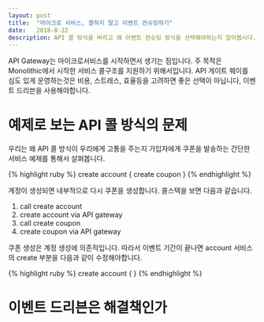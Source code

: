 ```yaml
---
layout: post
title:  "마이크로 서비스, 콜하지 말고 이벤트 컨슈밍하기"
date:   2018-8-22
description: API 콜 방식을 버리고 왜 이벤트 컨슈밍 방식을 선택해야하는지 알아봅시다.
---
```


<p class="intro"><span class="dropcap">A</span>PI Gateway는 마이크로서비스를 시작하면서 생기는 짐입니다. 주 목적은 Monolithic에서 시작한 서비스 콜구조를 지원하기 위해서입니다. API 게이트 웨이를 심도 있게 운영하는것은 비용, 스트레스, 효율등을 고려하면 좋은 선택이 아닙니다, 이벤트 드리븐을 사용해야합니다.</p>

# 예제로 보는 API 콜 방식의 문제
우리는 왜 API 콜 방식이 우리에게 고통을 주는지 가입자에게 쿠폰을 발송하는 간단한 서비스 예제를 통해서 살펴봅니다.

{% highlight ruby %}
create account {
   create coupon
}
{% endhighlight %}

계정이 생성되면 내부적으로 다시 쿠폰을 생성합니다.  콜스텍을 보면 다음과 같습니다.
1. call create account
2. create account via API gateway
3. call create coupon
4. create coupon via API gateway

쿠폰 생성은 계정 생성에 의존적입니다. 따라서 이벤트 기간이 끝나면 account 서비스의 create 부분을 다음과 같이 수정해야합니다.

{% highlight ruby %}
create account {
}
{% endhighlight %}

# 이벤트 드리븐은 해결책인가
